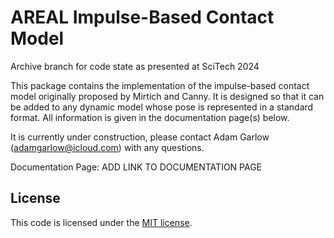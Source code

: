 # AREAL Impulse-Based Contact Model

Archive branch for code state as presented at SciTech 2024

This package contains the implementation of the impulse-based contact model originally proposed by Mirtich and Canny. It is designed so that it can be added to any dynamic model whose pose is represented in a standard format. All information is given in the documentation page(s) below.

It is currently under construction, please contact Adam Garlow (adamgarlow@icloud.com) with any questions.

Documentation Page: ADD LINK TO DOCUMENTATION PAGE

## License

This code is licensed under the [MIT license](LICENSE.md).
